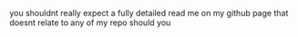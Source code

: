 <p> you shouldnt really expect a fully detailed read me on my github page that doesnt relate to any of my repo should you </p>
